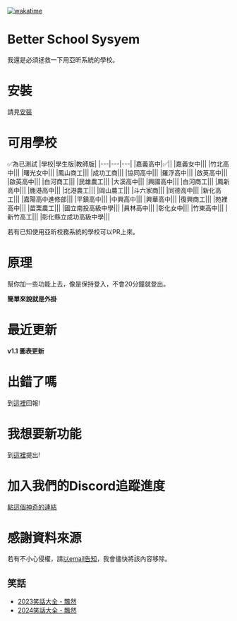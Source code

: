 [![wakatime](https://wakatime.com/badge/github/KnowScratcher/Better-CYSH-System.svg)](https://wakatime.com/badge/github/KnowScratcher/Better-CYSH-System)
# Better School Sysyem
我還是必須拯救一下用亞昕系統的學校。

# 安裝
請見[安裝](https://github.com/KnowScratcher/Better-CYSH-System/wiki/%E5%AE%89%E8%A3%9D)

# 可用學校
✅為已測試
|學校|學生版|教師版|
|---|---|---|
|嘉義高中|✅||
|嘉義女中|||
|竹北高中|||
|曙光女中|||
|鳳山商工|||
|成功工商|||
|協同高中|||
|羅浮高中|||
|啟英高中|||
|啟英高中|||
|白河商工|||
|民雄農工|||
|大溪高中|||
|興國高中|||
|白河商工|||
|鳳新高中|||
|鹿港高中|||
|北港農工|||
|岡山農工|||
|斗六家商|||
|同德高中|||
|新化高工|||
|嘉陽高中進修部|||
|平鎮高中|||
|中興高中|||
|興華高中|||
|復興商工|||
|苑裡高中|||
|苗栗農工|||
|國立南投高級中學|||
|員林高中|||
|彰化女中|||
|竹東高中|||
|新竹高工|||
|彰化縣立成功高級中學|||

若有已知使用亞昕校務系統的學校可以PR上來。

# 原理
幫你加一些功能上去，像是保持登入，不會20分鐘就登出。

**簡單來說就是外掛**

# 最近更新
**v1.1 圖表更新**

# 出錯了嗎
到[這裡](https://github.com/KnowScratcher/Better-School-System/issues/new?assignees=&labels=bug&projects=&template=bug.yml)回報!

# 我想要新功能
到[這裡](https://github.com/KnowScratcher/Better-School-System/issues/new?assignees=&labels=enhancement&projects=&template=request.yml)提出!

# 加入我們的Discord追蹤進度
[點這個神奇的連結](https://discord.gg/gbHQWKqGde)

# 感謝資料來源
若有不小心侵權，請[以email告知](mailto:yianlee2008@gmail.com)，我會儘快將該內容移除。
## 笑話
- [2023笑話大全 - 飄然](https://floatintheair.pixnet.net/blog/post/114189178)
- [2024笑話大全 - 飄然](https://floatintheair.pixnet.net/blog/post/67784866)
